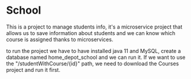 # School
This is a project to manage students info, it's a microservice project that allows us to save information about students and we can know which course is assigned thanks to microservices.

to run the project we have to have installed java 11 and MySQL, create a database named home_depot_school and we can run it.
If  we want to use the "/studentWithCourse/{id}" path, we need to download the Courses project and run it first.
